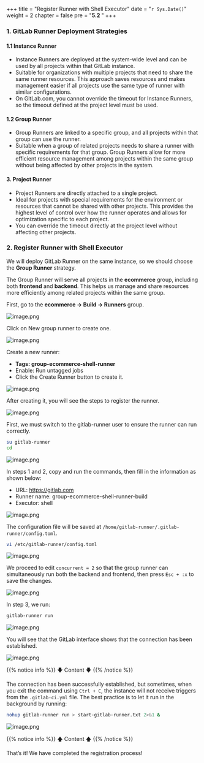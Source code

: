 +++
title = "Register Runner with Shell Executor"
date = "`r Sys.Date()`" 
weight = 2
chapter = false
pre = "<b>5.2 </b>"
+++

### 1. GitLab Runner Deployment Strategies

#### 1.1 Instance Runner

- Instance Runners are deployed at the system-wide level and can be used by all projects within that GitLab instance.
- Suitable for organizations with multiple projects that need to share the same runner resources. This approach saves resources and makes management easier if all projects use the same type of runner with similar configurations.
- On GitLab.com, you cannot override the timeout for Instance Runners, so the timeout defined at the project level must be used.

#### 1.2 Group Runner

- Group Runners are linked to a specific group, and all projects within that group can use the runner.
- Suitable when a group of related projects needs to share a runner with specific requirements for that group. Group Runners allow for more efficient resource management among projects within the same group without being affected by other projects in the system.

#### 3. Project Runner

- Project Runners are directly attached to a single project.
- Ideal for projects with special requirements for the environment or resources that cannot be shared with other projects. This provides the highest level of control over how the runner operates and allows for optimization specific to each project.
- You can override the timeout directly at the project level without affecting other projects.

### 2. Register Runner with Shell Executor

We will deploy GitLab Runner on the same instance, so we should choose the **Group Runner** strategy.

The Group Runner will serve all projects in the **ecommerce** group, including both **frontend** and **backend**. This helps us manage and share resources more efficiently among related projects within the same group.

First, go to the **ecommerce → Build → Runners** group.

![image.png](/images/5-cicdonaec2/5.2-registgitlabrunner/image.png?featherlight=false&width=60pc)

Click on New group runner to create one.

![image.png](/images/5-cicdonaec2/5.2-registgitlabrunner/image1.png?featherlight=false&width=60pc)

Create a new runner:

- **Tags: group-ecommerce-shell-runner**
- Enable: Run untagged jobs
- Click the Create Runner button to create it.

![image.png](/images/5-cicdonaec2/5.2-registgitlabrunner/image2.png?featherlight=false&width=60pc)

After creating it, you will see the steps to register the runner.

![image.png](/images/5-cicdonaec2/5.2-registgitlabrunner/image3.png?featherlight=false&width=60pc)

First, we must switch to the gitlab-runner user to ensure the runner can run correctly.

```bash
su gitlab-runner
cd
```

![image.png](/images/5-cicdonaec2/5.2-registgitlabrunner/image4.png?featherlight=false&width=40pc)

In steps 1 and 2, copy and run the commands, then fill in the information as shown below:

- URL: https://gitlab.com
- Runner name: group-ecommerce-shell-runner-build
- Executor: shell

![image.png](/images/5-cicdonaec2/5.2-registgitlabrunner/image5.png?featherlight=false&width=60pc)

The configuration file will be saved at `/home/gitlab-runner/.gitlab-runner/config.toml`.

```bash
vi /etc/gitlab-runner/config.toml
```

![image.png](/images/5-cicdonaec2/5.2-registgitlabrunner/image6.png?featherlight=false&width=60pc)

We proceed to edit `concurrent = 2` so that the group runner can simultaneously run both the backend and frontend, then press `Esc + :x` to save the changes.

![image.png](/images/5-cicdonaec2/5.2-registgitlabrunner/image7.png?featherlight=false&width=60pc)

In step 3, we run:

```bash
gitlab-runner run
```

![image.png](/images/5-cicdonaec2/5.2-registgitlabrunner/image8.png?featherlight=false&width=60pc)

You will see that the GitLab interface shows that the connection has been established.

![image.png](/images/5-cicdonaec2/5.2-registgitlabrunner/image9.png?featherlight=false&width=60pc)


{{% notice info %}}
🡇 Content 🡇
{{% /notice %}}

The connection has been successfully established, but sometimes, when you exit the command using `Ctrl + C`, the instance will not receive triggers from the `.gitlab-ci.yml` file. The best practice is to let it run in the background by running:

```bash
nohup gitlab-runner run > start-gitlab-runner.txt 2>&1 &
```

![image.png](/images/5-cicdonaec2/5.2-registgitlabrunner/image10.png?featherlight=false&width=60pc)

{{% notice info %}}
🡅 Content 🡅
{{% /notice %}}

That’s it! We have completed the registration process!
